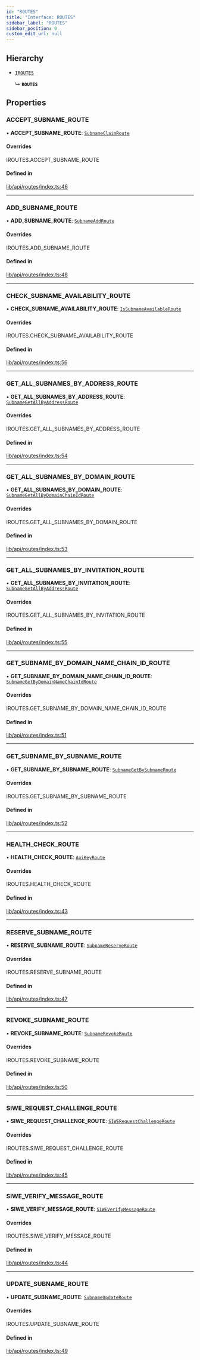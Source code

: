 ```yaml
---
id: "ROUTES"
title: "Interface: ROUTES"
sidebar_label: "ROUTES"
sidebar_position: 0
custom_edit_url: null
---
```


## Hierarchy

- [`IROUTES`](../modules.md#iroutes)

  ↳ **`ROUTES`**

## Properties

### ACCEPT\_SUBNAME\_ROUTE

• **ACCEPT\_SUBNAME\_ROUTE**: [`SubnameClaimRoute`](SubnameClaimRoute.md)

#### Overrides

IROUTES.ACCEPT\_SUBNAME\_ROUTE

#### Defined in

[lib/api/routes/index.ts:46](https://github.com/JustaName-id/JustaName-sdk/blob/26d8d95/packages/@justaname.id/sdk/src/lib/api/routes/index.ts#L46)

___

### ADD\_SUBNAME\_ROUTE

• **ADD\_SUBNAME\_ROUTE**: [`SubnameAddRoute`](SubnameAddRoute.md)

#### Overrides

IROUTES.ADD\_SUBNAME\_ROUTE

#### Defined in

[lib/api/routes/index.ts:48](https://github.com/JustaName-id/JustaName-sdk/blob/26d8d95/packages/@justaname.id/sdk/src/lib/api/routes/index.ts#L48)

___

### CHECK\_SUBNAME\_AVAILABILITY\_ROUTE

• **CHECK\_SUBNAME\_AVAILABILITY\_ROUTE**: [`IsSubnameAvailableRoute`](IsSubnameAvailableRoute.md)

#### Overrides

IROUTES.CHECK\_SUBNAME\_AVAILABILITY\_ROUTE

#### Defined in

[lib/api/routes/index.ts:56](https://github.com/JustaName-id/JustaName-sdk/blob/26d8d95/packages/@justaname.id/sdk/src/lib/api/routes/index.ts#L56)

___

### GET\_ALL\_SUBNAMES\_BY\_ADDRESS\_ROUTE

• **GET\_ALL\_SUBNAMES\_BY\_ADDRESS\_ROUTE**: [`SubnameGetAllByAddressRoute`](SubnameGetAllByAddressRoute.md)

#### Overrides

IROUTES.GET\_ALL\_SUBNAMES\_BY\_ADDRESS\_ROUTE

#### Defined in

[lib/api/routes/index.ts:54](https://github.com/JustaName-id/JustaName-sdk/blob/26d8d95/packages/@justaname.id/sdk/src/lib/api/routes/index.ts#L54)

___

### GET\_ALL\_SUBNAMES\_BY\_DOMAIN\_ROUTE

• **GET\_ALL\_SUBNAMES\_BY\_DOMAIN\_ROUTE**: [`SubnameGetAllByDomainChainIdRoute`](SubnameGetAllByDomainChainIdRoute.md)

#### Overrides

IROUTES.GET\_ALL\_SUBNAMES\_BY\_DOMAIN\_ROUTE

#### Defined in

[lib/api/routes/index.ts:53](https://github.com/JustaName-id/JustaName-sdk/blob/26d8d95/packages/@justaname.id/sdk/src/lib/api/routes/index.ts#L53)

___

### GET\_ALL\_SUBNAMES\_BY\_INVITATION\_ROUTE

• **GET\_ALL\_SUBNAMES\_BY\_INVITATION\_ROUTE**: [`SubnameGetAllByAddressRoute`](SubnameGetAllByAddressRoute.md)

#### Overrides

IROUTES.GET\_ALL\_SUBNAMES\_BY\_INVITATION\_ROUTE

#### Defined in

[lib/api/routes/index.ts:55](https://github.com/JustaName-id/JustaName-sdk/blob/26d8d95/packages/@justaname.id/sdk/src/lib/api/routes/index.ts#L55)

___

### GET\_SUBNAME\_BY\_DOMAIN\_NAME\_CHAIN\_ID\_ROUTE

• **GET\_SUBNAME\_BY\_DOMAIN\_NAME\_CHAIN\_ID\_ROUTE**: [`SubnameGetByDomainNameChainIdRoute`](SubnameGetByDomainNameChainIdRoute.md)

#### Overrides

IROUTES.GET\_SUBNAME\_BY\_DOMAIN\_NAME\_CHAIN\_ID\_ROUTE

#### Defined in

[lib/api/routes/index.ts:51](https://github.com/JustaName-id/JustaName-sdk/blob/26d8d95/packages/@justaname.id/sdk/src/lib/api/routes/index.ts#L51)

___

### GET\_SUBNAME\_BY\_SUBNAME\_ROUTE

• **GET\_SUBNAME\_BY\_SUBNAME\_ROUTE**: [`SubnameGetBySubnameRoute`](SubnameGetBySubnameRoute.md)

#### Overrides

IROUTES.GET\_SUBNAME\_BY\_SUBNAME\_ROUTE

#### Defined in

[lib/api/routes/index.ts:52](https://github.com/JustaName-id/JustaName-sdk/blob/26d8d95/packages/@justaname.id/sdk/src/lib/api/routes/index.ts#L52)

___

### HEALTH\_CHECK\_ROUTE

• **HEALTH\_CHECK\_ROUTE**: [`ApiKeyRoute`](ApiKeyRoute.md)

#### Overrides

IROUTES.HEALTH\_CHECK\_ROUTE

#### Defined in

[lib/api/routes/index.ts:43](https://github.com/JustaName-id/JustaName-sdk/blob/26d8d95/packages/@justaname.id/sdk/src/lib/api/routes/index.ts#L43)

___

### RESERVE\_SUBNAME\_ROUTE

• **RESERVE\_SUBNAME\_ROUTE**: [`SubnameReserveRoute`](SubnameReserveRoute.md)

#### Overrides

IROUTES.RESERVE\_SUBNAME\_ROUTE

#### Defined in

[lib/api/routes/index.ts:47](https://github.com/JustaName-id/JustaName-sdk/blob/26d8d95/packages/@justaname.id/sdk/src/lib/api/routes/index.ts#L47)

___

### REVOKE\_SUBNAME\_ROUTE

• **REVOKE\_SUBNAME\_ROUTE**: [`SubnameRevokeRoute`](SubnameRevokeRoute.md)

#### Overrides

IROUTES.REVOKE\_SUBNAME\_ROUTE

#### Defined in

[lib/api/routes/index.ts:50](https://github.com/JustaName-id/JustaName-sdk/blob/26d8d95/packages/@justaname.id/sdk/src/lib/api/routes/index.ts#L50)

___

### SIWE\_REQUEST\_CHALLENGE\_ROUTE

• **SIWE\_REQUEST\_CHALLENGE\_ROUTE**: [`SIWERequestChallengeRoute`](SIWERequestChallengeRoute.md)

#### Overrides

IROUTES.SIWE\_REQUEST\_CHALLENGE\_ROUTE

#### Defined in

[lib/api/routes/index.ts:45](https://github.com/JustaName-id/JustaName-sdk/blob/26d8d95/packages/@justaname.id/sdk/src/lib/api/routes/index.ts#L45)

___

### SIWE\_VERIFY\_MESSAGE\_ROUTE

• **SIWE\_VERIFY\_MESSAGE\_ROUTE**: [`SIWEVerifyMessageRoute`](SIWEVerifyMessageRoute.md)

#### Overrides

IROUTES.SIWE\_VERIFY\_MESSAGE\_ROUTE

#### Defined in

[lib/api/routes/index.ts:44](https://github.com/JustaName-id/JustaName-sdk/blob/26d8d95/packages/@justaname.id/sdk/src/lib/api/routes/index.ts#L44)

___

### UPDATE\_SUBNAME\_ROUTE

• **UPDATE\_SUBNAME\_ROUTE**: [`SubnameUpdateRoute`](SubnameUpdateRoute.md)

#### Overrides

IROUTES.UPDATE\_SUBNAME\_ROUTE

#### Defined in

[lib/api/routes/index.ts:49](https://github.com/JustaName-id/JustaName-sdk/blob/26d8d95/packages/@justaname.id/sdk/src/lib/api/routes/index.ts#L49)
